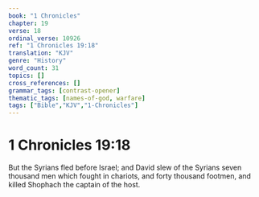```yaml
---
book: "1 Chronicles"
chapter: 19
verse: 18
ordinal_verse: 10926
ref: "1 Chronicles 19:18"
translation: "KJV"
genre: "History"
word_count: 31
topics: []
cross_references: []
grammar_tags: [contrast-opener]
thematic_tags: [names-of-god, warfare]
tags: ["Bible","KJV","1-Chronicles"]
---
```


# 1 Chronicles 19:18

But the Syrians fled before Israel; and David slew of the Syrians seven thousand men which fought in chariots, and forty thousand footmen, and killed Shophach the captain of the host.

